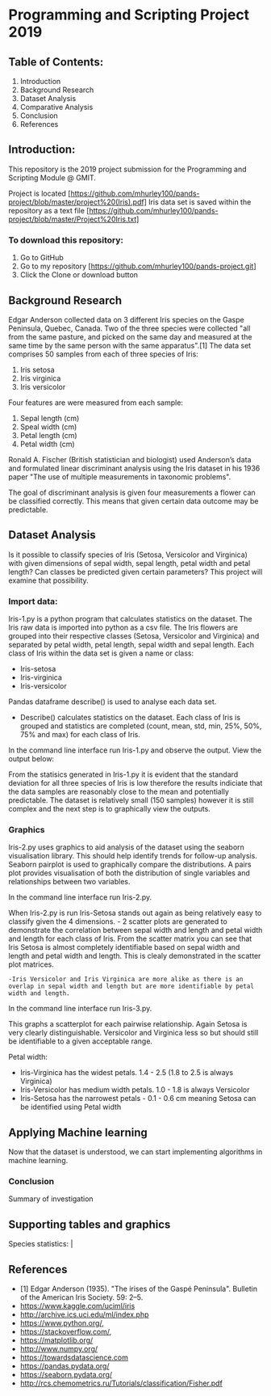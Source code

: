 # Programming and Scripting Project 2019

## Table of Contents:

1.   Introduction
2.   Background Research
3.   Dataset Analysis
4.   Comparative Analysis
5.   Conclusion
6.   References

## Introduction:
This repository is the 2019 project submission for the Programming and Scripting Module @ GMIT.

Project is located [https://github.com/mhurley100/pands-project/blob/master/project%20(Iris).pdf]
Iris data set is saved within the repository as a text file [https://github.com/mhurley100/pands-project/blob/master/Project%20Iris.txt]
      
### To download this repository:

1. Go to GitHub
2. Go to my repository [https://github.com/mhurley100/pands-project.git]
3. Click the Clone or download button

## Background Research
Edgar Anderson collected data on 3 different Iris species on the Gaspe Peninsula, Quebec, Canada.
Two of the three species were collected "all from the same pasture, and picked on the same day and measured at the same time by the same person with the same apparatus".[1] 
The data set comprises 50 samples from each of three species of Iris:
1. Iris setosa
2. Iris virginica
3. Iris versicolor

Four features are were measured from each sample:
1. Sepal length (cm)
2. Speal width (cm)
3. Petal length (cm)
4. Petal width (cm) 

Ronald A. Fischer (British statistician and biologist) used Anderson’s data and formulated linear discriminant analysis using the Iris dataset in his 1936 paper "The use of multiple measurements in taxonomic problems". 

The goal of discriminant analysis is given four measurements a flower can be classified correctly. This means that given certain data outcome may be predictable.


## Dataset Analysis
Is it possible to classify species of Iris (Setosa, Versicolor and Virginica) with given dimensions of sepal width, sepal length, petal width and petal length? Can classes be predicted given certain parameters?  This project will examine that possibility.

### Import data:

Iris-1.py is a python program that calculates statistics on the dataset.  The Iris raw data is imported into python as a csv file.  The Iris flowers are grouped into their respective classes (Setosa, Versicolor and Virginica) and separated by petal width, petal length, sepal width and sepal length.  Each class of Iris within the data set is given a name or class:  
- Iris-setosa
- Iris-virginica
- Iris-versicolor

Pandas dataframe describe() is used to analyse each data set.
- Describe() calculates statistics on the dataset.  Each class of Iris is grouped and statistics are completed (count, mean, std, min, 25%, 50%, 75% and max) for each class of Iris.

In the command line interface run Iris-1.py and observe the output.
View the output below:

From the statisics generated in Iris-1.py it is evident that the standard deviation for all three species of Iris is low therefore the results indiciate that the data samples are reasonably close to the mean and potentially predictable.  The dataset is relatively small (150 samples) however it is still complex and the next step is to graphically view the outputs.

### Graphics

Iris-2.py uses graphics to aid analysis of the dataset using the seaborn visualisation library.  This should help identify trends for follow-up analysis.
Seaborn pairplot is used to graphically compare the distributions.  A pairs plot provides  visualisation of both the distribution of single variables and relationships between two variables.    

In the command line interface run Iris-2.py.

When Iris-2.py is run Iris-Setosa stands out again as being relatively easy to classify given the 4 dimensions.
    - 2 scatter plots are generated to demonstrate the correlation between sepal width and length and petal width and length for each class of Iris.  From the scatter matrix you can see that Iris Setosa is almost completely identifiable based on sepal width and length and petal width and length.  This is clealy demonstrated in the scatter plot matrices.
 
    -Iris Versicolor and Iris Virginica are more alike as there is an overlap in sepal width and length but are more identifiable by petal width and length. 
  
In the command line interface run Iris-3.py.

This graphs a scatterplot for each pairwise relationship.  Again Setosa is very clearly distinguishable.  Versicolor and Virginica less so but should still be identifiable to a given acceptable range. 

Petal width:
- Iris-Virginica has the widest petals.  1.4 - 2.5 (1.8 to 2.5 is always Virginica)
- Iris-Versicolor has medium width petals. 1.0 - 1.8 is always Versicolor
- Iris-Setosa has the narrowest petals - 0.1 - 0.6 cm meaning Setosa can be identified using Petal width



## Applying Machine learning
Now that the dataset is understood, we can start implementing algorithms in machine learning. 

### Conclusion


Summary of investigation
## Supporting tables and graphics
 Species statistics:      |
##  References
- [1] Edgar Anderson (1935). "The irises of the Gaspé Peninsula". Bulletin of the American Iris Society. 59: 2–5.
- https://www.kaggle.com/uciml/iris
- http://archive.ics.uci.edu/ml/index.php
- https://www.python.org/,
- https://stackoverflow.com/,
- https://matplotlib.org/
- http://www.numpy.org/
- https://towardsdatascience.com
- https://pandas.pydata.org/
- https://seaborn.pydata.org/
- http://rcs.chemometrics.ru/Tutorials/classification/Fisher.pdf
